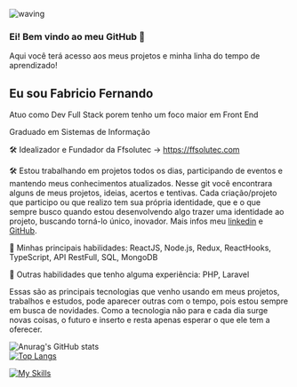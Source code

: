 ![waving](https://capsule-render.vercel.app/api?type=waving&height=200&text=FFDuarte%20&fontAlignY=40&color=gradient)
### Ei! Bem vindo ao meu GitHub 👋
Aqui você terá acesso aos meus projetos e minha linha do tempo de aprendizado!

## Eu sou Fabricio Fernando

Atuo como Dev Full Stack porem tenho um foco maior em Front End

Graduado em Sistemas de Informação

🛠️ Idealizador e Fundador da Ffsolutec -> https://ffsolutec.com

🛠️ Estou trabalhando em projetos todos os dias, participando de eventos e mantendo meus conhecimentos atualizados. 
Nesse git você encontrara alguns de meus projetos, ideias, acertos e tentivas. Cada criação/projeto que participo ou que realizo tem sua própria identidade, que e o que sempre busco quando estou desenvolvendo algo trazer uma identidade ao projeto, buscando torná-lo único, inovador.
Mais infos meu [linkedin](https://www.linkedin.com/in/abricio-fernando-136321125/) e [GitHub](https://github.com/FFDuarte?tab=repositories).

🤖 Minhas principais habilidades: ReactJS, Node.js, Redux, ReactHooks,  TypeScript, API RestFull, SQL, MongoDB

:wrench:  Outras habilidades que tenho alguma experiência:  PHP, Laravel

Essas são as principais tecnologias que venho usando em meus projetos, trabalhos e estudos, pode aparecer outras com o tempo, pois estou sempre em busca de novidades. Como a tecnologia não para e cada dia surge novas coisas, o futuro e inserto e resta apenas esperar o que ele tem a oferecer.


![Anurag's GitHub stats](https://github-readme-stats.vercel.app/api?username=ffduarte&show_icons=true&theme=radical)
<br>
[![Top Langs](https://github-readme-stats.vercel.app/api/top-langs/?username=ffduarte)](https://github.com/FFDuarte/github-readme-stats)
<br>
  
[![My Skills](https://skillicons.dev/icons?i=js,ts,html,css,react,redux,nodejs,express,mysql,mongodb,heroku,git,github,bash)](https://skillicons.dev)


